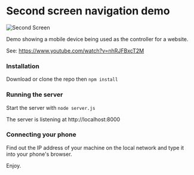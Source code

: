 
# Second screen navigation demo

![Second Screen](http://au.com.lvfrvr.s3.amazonaws.com/secondscreen.png)

Demo showing a mobile device being used as the controller for a website.

See: https://www.youtube.com/watch?v=nhRJFBxcT2M

### Installation

Download or clone the repo then `npm install`

### Running the server

Start the server with `node server.js`

The server is listening at http://localhost:8000

### Connecting your phone

Find out the IP address of your machine on the local network and type it into your phone's browser.

Enjoy.